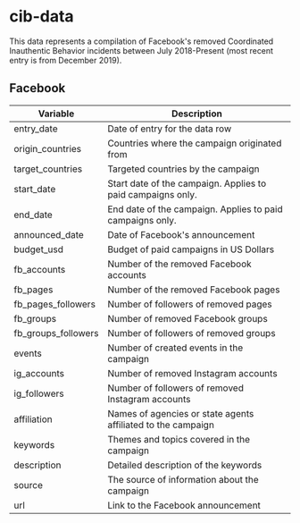 # cib-data

This data represents a compilation of Facebook's removed Coordinated Inauthentic Behavior incidents between July 2018-Present (most recent entry is from December 2019). 

## Facebook
| Variable            | Description                                                  |
|---------------------|--------------------------------------------------------------|
| entry_date          | Date of entry for the data row                               |
| origin_countries    | Countries where the campaign originated from                 |
| target_countries    | Targeted countries by the campaign                           |
| start_date          | Start date of the campaign. Applies to paid campaigns only.  |
| end_date            | End date of the campaign. Applies to paid campaigns only.    |
| announced_date      | Date of Facebook's announcement                              |
| budget_usd          | Budget of paid campaigns in US Dollars                       |
| fb_accounts         | Number of the removed Facebook accounts                      |
| fb_pages            | Number of the removed Facebook pages                         |
| fb_pages_followers  | Number of followers of removed pages                         |
| fb_groups           | Number of removed Facebook groups                            |
| fb_groups_followers | Number of followers of removed groups                        |
| events              | Number of created events in the campaign                     |
| ig_accounts         | Number of removed Instagram accounts                         |
| ig_followers        | Number of followers of removed Instagram accounts            |
| affiliation         | Names of agencies or state agents affiliated to the campaign |
| keywords            | Themes and topics covered in the campaign                    |
| description         | Detailed description of the keywords                         |
| source              | The source of information about the campaign                 |
| url                 | Link to the Facebook announcement                            |